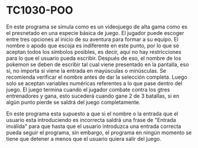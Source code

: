 # TC1030-POO
En este programa se simula como es un videojuego de alta gama como es el presnetado en una especie básica de juego. El jugador puede escoger entre tres opciones al inicio de su aventura para formar a su equipo. El nombre o apodo que escoja es indiferente en este punto, por lo que se aceptan todos los símbolos posibles, es decir, aquí no hay restricciones para lo que el usuario pueda escribir. Después de eso, el nombre de los pokemon se deben de escribir tal cual viene presentado en la pantalla, eso si, no importa si viene la entrada en mayúsculas o minúsculas. Se recomienda verificar el nombre antes de dar la selección completa. Luego solo se aceptan variables numéricas referentes a lo que pase dentro del juego. El juego termina cuando el jugador combate contra los gtres entrenadores y gana, esto sucederá cuando gane 2 de 3 batallas, si en algún punto pierde se saldrá del juego completamente.

En este programa esta supuesto a que si el nombre o la entrada que el usuario esta introduciendo es incorrecta saldrá una frase de "Entrada inválida" para que hasta que el usuario introduzca una entrada correcta pueda seguir el programa, sin embargo, el programa en ningún momento se tiene que detener a menos que el usuario quiera salir del juego.
